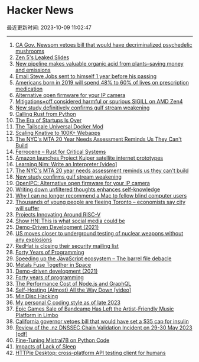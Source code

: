# Hacker News

最近更新时间: 2023-10-09 11:02:47

--- 
1. [CA Gov. Newsom vetoes bill that would have decriminalized psychedelic mushrooms](https://abcnews.go.com/US/wireStory/california-gov-gavin-newsom-vetoes-bill-decriminalized-psychedelic-103810533) 
2. [Zen 5's Leaked Slides](https://chipsandcheese.com/2023/10/08/zen-5s-leaked-slides/) 
3. [New pipeline makes valuable organic acid from plants–saving money and emissions](https://phys.org/news/2023-10-pipeline-valuable-acid-plantssaving-money.html) 
4. [Email Steve Jobs sent to himself 1 year before his passing](https://officechai.com/stories/steve-jobs-email-to-self/) 
5. [Americans born in 2019 will spend 48% to 60% of lives on prescription medication](https://read.dukeupress.edu/demography/article/60/5/1549/382305/Life-Course-Patterns-of-Prescription-Drug-Use-in) 
6. [Alternative open firmware for your IP camera](https://github.com/OpenIPC) 
7. [Mitigations=off considered harmful or spurious SIGILL on AMD Zen4](https://forum.level1techs.com/t/mitigations-off-considered-harmful-or-spurious-sigill-on-amd-zen4/202049) 
8. [New study definitively confirms gulf stream weakening](https://phys.org/news/2023-09-definitively-gulf-stream-weakening.html) 
9. [Calling Rust from Python](https://blog.frankel.ch/rust-from-python/) 
10. [The Era of Startups Is Over](https://acecreamu.substack.com/p/hard-time-for-startups) 
11. [The Tailscale Universal Docker Mod](https://tailscale.dev/blog/docker-mod-tailscale) 
12. [Scaling Knative to 100K+ Webapps](https://render.com/blog/knative) 
13. [The NYC's MTA 20 Year Needs Assessment Reminds Us They Can't Build](https://pedestrianobservations.com/2023/10/06/the-mta-20-year-needs-assessment-reminds-us-they-cant-build/) 
14. [Ferrocene – Rust for Critical Systems](https://ferrous-systems.com/ferrocene/) 
15. [Amazon launches Project Kuiper satellite internet prototypes](https://www.cnbc.com/2023/10/06/amazon-launch-project-kuiper-satellite-internet-prototypes.html) 
16. [Learning Nim: Write an Interpreter [video]](https://www.youtube.com/watch?v=48CsjEFzyXQ) 
17. [The NYC's MTA 20 year needs assessment reminds us they can't build](https://pedestrianobservations.com/2023/10/06/the-mta-20-year-needs-assessment-reminds-us-they-cant-build/) 
18. [New study confirms gulf stream weakening](https://phys.org/news/2023-09-definitively-gulf-stream-weakening.html) 
19. [OpenIPC: Alternative open firmware for your IP camera](https://github.com/OpenIPC) 
20. [Writing down unfiltered thoughts enhances self-knowledge](https://www.scientificamerican.com/article/know-yourself-better-by-writing-what-pops-into-your-head/) 
21. [Why I can no longer recommend a Mac to fellow blind computer users](https://www.applevis.com/blog/we-deserve-better-apple-why-i-can-no-longer-recommend-mac-fellow-blind-computer-users) 
22. [Thousands of young people are fleeing Toronto – economists say city will suffer](https://www.thestar.com/business/thousands-of-young-people-are-fleeing-toronto-economists-say-the-city-will-suffer-because-of/article_1bd938b4-246d-5b24-b0ac-20960d216f30.html) 
23. [Projects Innovating Around RISC-V](https://thechipletter.substack.com/p/seven-projects-innovating-around) 
24. [Show HN: This is what social media could be](https://bloom.tendtoyourgarden.xyz/) 
25. [Demo-Driven Development (2021)](https://www.rubick.com/demo-driven-development/) 
26. [US moves closer to underground testing of nuclear weapons without any explosions](https://qz.com/us-moves-closer-to-underground-testing-of-nuclear-weapo-1850904934) 
27. [RedHat is closing their security mailing list](https://listman.redhat.com/archives/rhsa-announce/2023-October/012854.html) 
28. [Forty Years of Programming](https://fabiensanglard.net/40/index.html) 
29. [Speeding up the JavaScript ecosystem – The barrel file debacle](https://marvinh.dev/blog/speeding-up-javascript-ecosystem-part-7/) 
30. [Metals Fuse Together in Space](https://www.spacecentre.nz/resources/facts/physics/metals-fuse.html) 
31. [Demo-driven development (2021)](https://www.rubick.com/demo-driven-development/) 
32. [Forty years of programming](https://fabiensanglard.net/40/index.html) 
33. [The Performance Cost of Node.js and GraphQL](https://www.softwareatscale.dev/p/the-hidden-performance-cost-of-nodejs) 
34. [Self-Hosting (Almost) All the Way Down [video]](https://archive.fosdem.org/2023/schedule/event/rv_selfhosting_all_the_way_down/) 
35. [MiniDisc Hacking](https://www.sharoma.com/minidisc/hacking.htm) 
36. [My personal C coding style as of late 2023](https://nullprogram.com/blog/2023/10/08/) 
37. [Epic Games Sale of Bandcamp Has Left the Artist-Friendly Music Platform in Limbo](https://www.wired.com/story/epic-games-sale-bandcamp-music-platform-limbo/) 
38. [California governor vetoes bill that would have set a $35 cap for insulin](https://www.theguardian.com/us-news/2023/oct/08/gavin-newsom-california-insulin-bill-35-dollar-cap) 
39. [Review of the .nz DNSSEC Chain Validation Incident on 29-30 May 2023 [pdf]](https://internetnz.nz/assets/Archives/External-report-on-nz-DNSSEC-chain-validation-incident-on-May-2023.pdf) 
40. [Fine-Tuning Mistral7B on Python Code](https://wandb.ai/byyoung3/ml-news/reports/Fine-Tuning-Mistral7B-on-Python-Code-With-A-Single-GPU---Vmlldzo1NTg0NzY5) 
41. [Impacts of Lack of Sleep](https://belkarx.github.io/posts/finished/Impacts%20Of%20Lack%20Of%20Sleep.html) 
42. [HTTPie Desktop: cross-platform API testing client for humans](https://github.com/httpie/desktop) 
